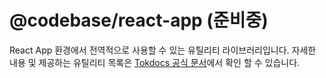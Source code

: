 # @codebase/react-app (준비중)

React App 환경에서 전역적으로 사용할 수 있는 유틸리티 라이브러리입니다.
자세한 내용 및 제공하는 유틸리티 목록은 [Tokdocs 공식 문서](https://www.codebase.page/docs/react-app)에서 확인 할 수 있습니다.
